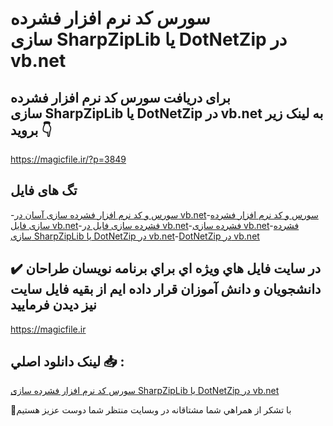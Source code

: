 # سورس کد نرم افزار فشرده سازی SharpZipLib یا DotNetZip در vb.net

## برای دریافت سورس کد نرم افزار فشرده سازی SharpZipLib یا DotNetZip در vb.net به لینک زیر بروید 👇

https://magicfile.ir/?p=3849

## تگ های فایل

-[سورس و کد نرم افزار فشرده سازی آسان در vb.net](https://magicfile.ir/product/%d9%81%d8%b4%d8%b1%d8%af%d9%87-%d8%b3%d8%a7%d8%b2%db%8csharpziplib-%db%8c%d8%a7-dotnetzip-vbnet/)-[سورس و کد نرم افزار فشرده سازی فایل vb.net](https://magicfile.ir/product/%d9%81%d8%b4%d8%b1%d8%af%d9%87-%d8%b3%d8%a7%d8%b2%db%8csharpziplib-%db%8c%d8%a7-dotnetzip-vbnet/)-[فشرده سازی فایل در vb.net](https://magicfile.ir/product/%d9%81%d8%b4%d8%b1%d8%af%d9%87-%d8%b3%d8%a7%d8%b2%db%8csharpziplib-%db%8c%d8%a7-dotnetzip-vbnet/)-[فشرده سازی vb.net](https://magicfile.ir/product/%d9%81%d8%b4%d8%b1%d8%af%d9%87-%d8%b3%d8%a7%d8%b2%db%8csharpziplib-%db%8c%d8%a7-dotnetzip-vbnet/)-[فشرده سازی SharpZipLib یا DotNetZip در vb.net](https://magicfile.ir/product/%d9%81%d8%b4%d8%b1%d8%af%d9%87-%d8%b3%d8%a7%d8%b2%db%8csharpziplib-%db%8c%d8%a7-dotnetzip-vbnet/)-[DotNetZip در vb.net](https://magicfile.ir/product/%d9%81%d8%b4%d8%b1%d8%af%d9%87-%d8%b3%d8%a7%d8%b2%db%8csharpziplib-%db%8c%d8%a7-dotnetzip-vbnet/)

## ✔️ در سايت فايل هاي ويژه اي براي برنامه نويسان طراحان دانشجويان و دانش آموزان قرار داده ايم از بقيه فايل سايت نيز ديدن فرماييد

https://magicfile.ir


## لينک دانلود اصلي 📥 :

[سورس کد نرم افزار فشرده سازی SharpZipLib یا DotNetZip در vb.net](https://magicfile.ir/product/%d9%81%d8%b4%d8%b1%d8%af%d9%87-%d8%b3%d8%a7%d8%b2%db%8csharpziplib-%db%8c%d8%a7-dotnetzip-vbnet/) 


🙏با تشکر از همراهي شما مشتاقانه در وبسایت منتظر شما دوست عزیز هستیم

